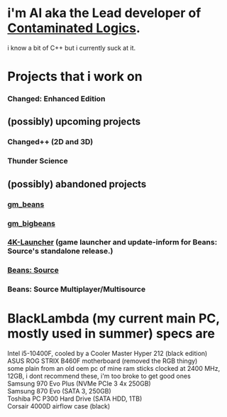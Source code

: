 # i'm Al aka the Lead developer of [Contaminated Logics](https://github.com/contaminatedlogics).
i know a bit of C++ but i currently suck at it.

# Projects that i work on
### Changed: Enhanced Edition 
## (possibly) upcoming projects
### Changed++ (2D and 3D)
### Thunder Science

## (possibly) abandoned projects
### [gm_beans](https://steamcommunity.com/sharedfiles/filedetails/?id=2045610499)
### [gm_bigbeans](https://steamcommunity.com/sharedfiles/filedetails/?id=2051821121)
### [4K-Launcher](https://github.com/LambdaEngineer/4K-Game-Launcher) (game launcher and update-inform for Beans: Source's standalone release.) 
### [Beans: Source](https://github.com/LambdaEngineer/beanssrc)
### Beans: Source Multiplayer/Multisource

# BlackLambda (my current main PC, mostly used in summer) specs are

Intel i5-10400F, cooled by a Cooler Master Hyper 212 (black edition)
<br>
ASUS ROG STRIX B460F motherboard (removed the RGB thingy)
<br>
some plain from an old oem pc of mine ram sticks clocked at 2400 MHz, 12GB, i dont recommend these, i'm too broke to get good ones
<br>
Samsung 970 Evo Plus (NVMe PCIe 3 4x 250GB)
<br>
Samsung 870 Evo (SATA 3, 250GB)
<br>
Toshiba PC P300 Hard Drive (SATA HDD, 1TB)
<br>
Corsair 4000D airflow case (black)
